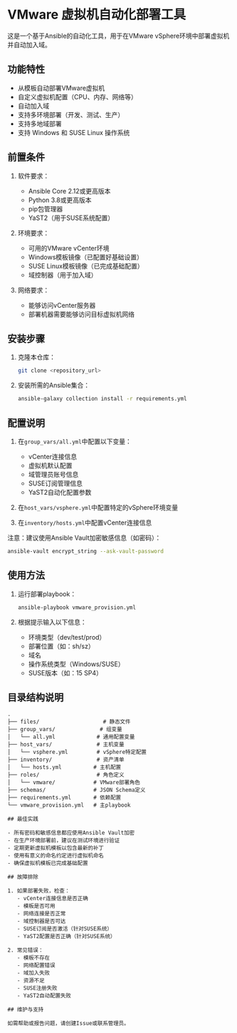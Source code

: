 # VMware 虚拟机自动化部署工具

这是一个基于Ansible的自动化工具，用于在VMware vSphere环境中部署虚拟机并自动加入域。

## 功能特性

- 从模板自动部署VMware虚拟机
- 自定义虚拟机配置（CPU、内存、网络等）
- 自动加入域
- 支持多环境部署（开发、测试、生产）
- 支持多地域部署
- 支持 Windows 和 SUSE Linux 操作系统

## 前置条件

1. 软件要求：
   - Ansible Core 2.12或更高版本
   - Python 3.8或更高版本
   - pip包管理器
   - YaST2（用于SUSE系统配置）

2. 环境要求：
   - 可用的VMware vCenter环境
   - Windows模板镜像（已配置好基础设置）
   - SUSE Linux模板镜像（已完成基础配置）
   - 域控制器（用于加入域）

3. 网络要求：
   - 能够访问vCenter服务器
   - 部署机器需要能够访问目标虚拟机网络

## 安装步骤

1. 克隆本仓库：
   ```bash
   git clone <repository_url>
   ```

2. 安装所需的Ansible集合：
   ```bash
   ansible-galaxy collection install -r requirements.yml
   ```

## 配置说明

1. 在`group_vars/all.yml`中配置以下变量：
   - vCenter连接信息
   - 虚拟机默认配置
   - 域管理员账号信息
   - SUSE订阅管理信息
   - YaST2自动化配置参数

2. 在`host_vars/vsphere.yml`中配置特定的vSphere环境变量

3. 在`inventory/hosts.yml`中配置vCenter连接信息

注意：建议使用Ansible Vault加密敏感信息（如密码）：
```bash
ansible-vault encrypt_string --ask-vault-password
```

## 使用方法

1. 运行部署playbook：
   ```bash
   ansible-playbook vmware_provision.yml
   ```

2. 根据提示输入以下信息：
   - 环境类型（dev/test/prod）
   - 部署位置（如：sh/sz）
   - 域名
   - 操作系统类型（Windows/SUSE）
   - SUSE版本（如：15 SP4）

## 目录结构说明

```
.
├── files/                    # 静态文件
├── group_vars/              # 组变量
│   └── all.yml             # 通用配置变量
├── host_vars/              # 主机变量
│   └── vsphere.yml         # vSphere特定配置
├── inventory/              # 资产清单
│   └── hosts.yml          # 主机配置
├── roles/                  # 角色定义
│   └── vmware/            # VMware部署角色
├── schemas/               # JSON Schema定义
├── requirements.yml       # 依赖配置
└── vmware_provision.yml   # 主playbook

## 最佳实践

- 所有密码和敏感信息都应使用Ansible Vault加密
- 在生产环境部署前，建议在测试环境进行验证
- 定期更新虚拟机模板以包含最新的补丁
- 使用有意义的命名约定进行虚拟机命名
- 确保虚拟机模板已完成基础配置

## 故障排除

1. 如果部署失败，检查：
   - vCenter连接信息是否正确
   - 模板是否可用
   - 网络连接是否正常
   - 域控制器是否可达
   - SUSE订阅是否激活（针对SUSE系统）
   - YaST2配置是否正确（针对SUSE系统）

2. 常见错误：
   - 模板不存在
   - 网络配置错误
   - 域加入失败
   - 资源不足
   - SUSE注册失败
   - YaST2自动配置失败

## 维护与支持

如需帮助或报告问题，请创建Issue或联系管理员。